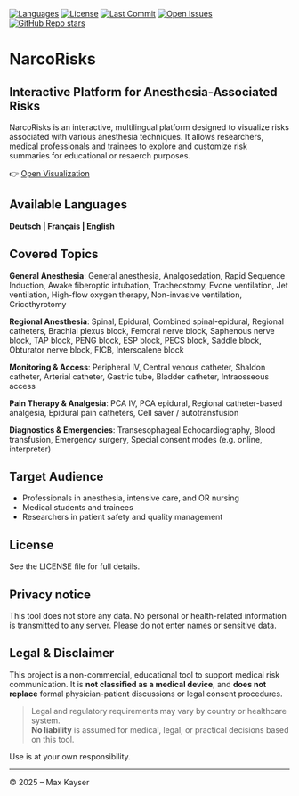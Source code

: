 [![Languages](https://img.shields.io/github/languages/top/maxkayser/NarcoRisks)](https://github.com/maxkayser/NarcoRisks)
[![License](https://img.shields.io/badge/License-CC--BY--NC%204.0-lightgrey.svg)](LICENSE)
[![Last Commit](https://img.shields.io/github/last-commit/maxkayser/NarcoRisks)](https://github.com/maxkayser/NarcoRisks/commits/main)
[![Open Issues](https://img.shields.io/github/issues/maxkayser/NarcoRisks)](https://github.com/maxkayser/NarcoRisks/issues)
[![GitHub Repo stars](https://img.shields.io/github/stars/maxkayser/NarcoRisks)](https://github.com/maxkayser/NarcoRisks/stargazers)

# NarcoRisks
## Interactive Platform for Anesthesia-Associated Risks

NarcoRisks is an interactive, multilingual platform designed to visualize risks associated with various anesthesia techniques. It allows researchers, medical professionals and trainees to explore and customize risk summaries for educational or resaerch purposes.

👉 [Open Visualization](https://maxkayser.github.io/NarcoRisks/)

## Available Languages
**Deutsch | Français | English**

## Covered Topics

**General Anesthesia**: General anesthesia, Analgosedation, Rapid Sequence Induction, Awake fiberoptic intubation, Tracheostomy, Evone ventilation, Jet ventilation, High-flow oxygen therapy, Non-invasive ventilation, Cricothyrotomy

**Regional Anesthesia**: Spinal, Epidural, Combined spinal-epidural, Regional catheters, Brachial plexus block, Femoral nerve block, Saphenous nerve block, TAP block, PENG block, ESP block, PECS block, Saddle block, Obturator nerve block, FICB, Interscalene block

**Monitoring & Access**: Peripheral IV, Central venous catheter, Shaldon catheter, Arterial catheter, Gastric tube, Bladder catheter, Intraosseous access

**Pain Therapy & Analgesia**: PCA IV, PCA epidural, Regional catheter-based analgesia, Epidural pain catheters, Cell saver / autotransfusion

**Diagnostics & Emergencies**: Transesophageal Echocardiography, Blood transfusion, Emergency surgery, Special consent modes (e.g. online, interpreter)

## Target Audience

- Professionals in anesthesia, intensive care, and OR nursing  
- Medical students and trainees  
- Researchers in patient safety and quality management

## License
See the LICENSE file for full details.

## Privacy notice
This tool does not store any data. No personal or health-related information is transmitted to any server. Please do not enter names or sensitive data.

## Legal & Disclaimer

This project is a non-commercial, educational tool to support medical risk communication. It is **not classified as a medical device**, and **does not replace** formal physician-patient discussions or legal consent procedures.

> Legal and regulatory requirements may vary by country or healthcare system.  
> **No liability** is assumed for medical, legal, or practical decisions based on this tool.

Use is at your own responsibility.

---

© 2025 – Max Kayser
